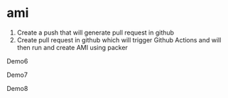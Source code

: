 # ami


1. Create a push that will generate pull request in github
2. Create pull request in github which will trigger Github Actions and will then run and create AMI using packer

Demo6

Demo7

Demo8